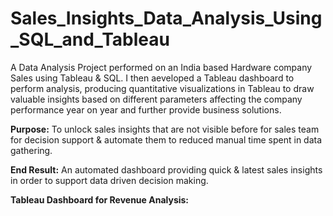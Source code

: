 # Sales_Insights_Data_Analysis_Using_SQL_and_Tableau
 
 A Data Analysis Project performed on an India based Hardware company Sales using Tableau & SQL.
I then aeveloped a Tableau dashboard to perform analysis, producing quantitative visualizations in Tableau to draw valuable insights based on different parameters affecting the company performance year on year and further provide business solutions.

**Purpose:**
To unlock sales insights that are not visible before for sales team for decision support & automate them to reduced manual time spent in data gathering.

**End Result:**
An automated dashboard providing quick & latest sales insights in order to support data driven decision making.

**Tableau Dashboard for Revenue Analysis:**

